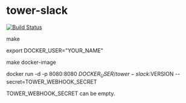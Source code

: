 # tower-slack

[![Build Status](https://travis-ci.org/leeeboo/tower-slack.svg?branch=master)](https://travis-ci.org/leeeboo/tower-slack)

make

export DOCKER_USER="YOUR_NAME"

make docker-image

docker run -d -p 8080:8080 $DOCKER_USER/tower-slack:$VERSION --secret=TOWER_WEBHOOK_SECRET

TOWER_WEBHOOK_SECRET can be empty.
